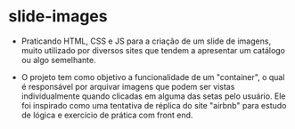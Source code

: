 # slide-images
- Praticando HTML, CSS e JS para a criação de um slide de imagens, muito utilizado por diversos sites que tendem a apresentar um catálogo ou algo semelhante.
  
- O projeto tem como objetivo a funcionalidade de um "container", o qual é responsável por arquivar imagens que podem ser vistas individualmente quando clicadas em alguma das setas
  pelo usuário. Ele foi inspirado como uma tentativa de réplica do site "airbnb" para estudo de lógica e exercício de prática com front end.
 
